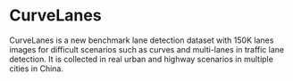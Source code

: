 # CurveLanes
CurveLanes is a new benchmark lane detection dataset with 150K lanes images for difficult scenarios such as curves and multi-lanes in traffic lane detection. It is collected in real urban and highway scenarios in multiple cities in China.
